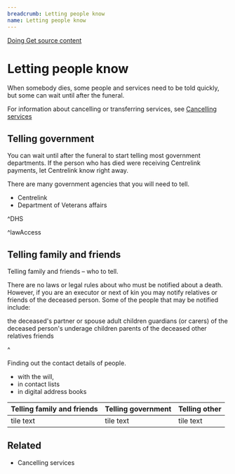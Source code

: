 ```yaml
---
breadcrumb: Letting people know
name: Letting people know
---
```

<a class="au-progress-indicator__link au-progress-indicator__link--doing" href="#url">
      <span class="au-progress-indicator__status">Doing</span>
      Get source content
    </a>

# Letting people know

When somebody dies, some people and services need to be told quickly, but some can wait until after the funeral.  

For information about cancelling or transferring services, see [Cancelling services](/cancelling-services)



## Telling government
<!--
  Light:  <p class="au-callout">
  Dark:   <p class="au-callout au-callout--dark">
-->

<p class="au-callout" aria-label="Callout description1">
You can wait until after the funeral to start telling most government departments. If the person who has died were receiving Centrelink payments, let Centrelink know right away.  
</p>

There are many government agencies that you will need to tell.

* Centrelink
* Department of Veterans affairs



^DHS<!-- Centrelink notice of death form: https://www.humanservices.gov.au/sites/default/files/2018/03/sa116a-1706en-f.pdf -->

^lawAccess<!-- Checklist from lawAccess: http://www.lawaccess.nsw.gov.au/Pages/representing/after_someone_dies/forms/checklist_who_to_notify_after_someone_dies.aspx -->

<!-- Checklist page? With what you need. -->


## Telling family and friends

Telling family and friends – who to tell.  

There are no laws or legal rules about who must be notified about a death. However, if you are an executor or next of kin you may notify relatives or friends of the deceased person. Some of the people that may be notified include:

the deceased's partner or spouse
adult children
guardians (or carers) of the deceased person's underage children
parents of the deceased
other relatives
friends

^<!-- Source: http://www.lawaccess.nsw.gov.au/Pages/representing/after_someone_dies/who_do_you_notify_after_someone_dies/who_do_you_notify_after_someone_dies.aspx -->

Finding out the contact details of people.
* with the will,
* in contact lists
* in digital address books


|Telling family and friends | Telling government| Telling other|
|---|---|---|
|tile text|tile text|tile text|

## Related
* Cancelling services
